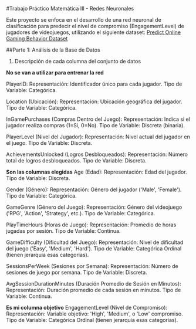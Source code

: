 #Trabajo Práctico Matemática III - Redes Neuronales

Este proyecto se enfoca en el desarrollo de una red neuronal de clasificación para predecir el nivel de compromiso (EngagementLevel) de jugadores de videojuegos, utilizando el siguiente dataset: [Predict Online Gaming Behavior Dataset](https://www.kaggle.com/datasets/rabieelkharoua/predict-online-gaming-behavior-dataset)


##Parte 1: Análisis de la Base de Datos

1. Descripción de cada columna del conjunto de datos 

**No se van a utilizar para entrenar la red**

PlayerID: 
Representación: Identificador único para cada jugador.
Tipo de Variable: Categórica. 

Location (Ubicación):
Representación: Ubicación geográfica del jugador.
Tipo de Variable: Categórica. 

InGamePurchases (Compras Dentro del Juego):
Representación: Indica si el jugador realiza compras (1=Si, 0=No).
Tipo de Variable: Discreta (binaria).

PlayerLevel (Nivel del Jugador):
Representación: Nivel actual del jugador en el juego.
Tipo de Variable: Discreta.

AchievementsUnlocked (Logros Desbloqueados):
Representación: Número total de logros desbloqueados.
Tipo de Variable: Discreta.

**Son las columnas elegidas**
Age (Edad):
Representación: Edad del jugador.
Tipo de Variable: Discreta.

Gender (Género):
Representación: Género del jugador ('Male', 'Female').
Tipo de Variable: Categórica. 

GameGenre (Género del Juego):
Representación: Género del videojuego ('RPG', 'Action', 'Strategy', etc.).
Tipo de Variable: Categórica. 

PlayTimeHours (Horas de Juego):
Representación: Promedio de horas jugadas por sesión.
Tipo de Variable: Continua.

GameDifficulty (Dificultad del Juego):
Representación: Nivel de dificultad del juego ('Easy', 'Medium', 'Hard').
Tipo de Variable: Categórica Ordinal (tienen jerarquia esas categorias). 

SessionsPerWeek (Sesiones por Semana):
Representación: Número de sesiones de juego por semana.
Tipo de Variable: Discreta.

AvgSessionDurationMinutes (Duración Promedio de Sesión en Minutos):
Representación: Duración promedio de cada sesión en minutos.
Tipo de Variable: Continua.

**Es mi columna objetivo**
EngagementLevel (Nivel de Compromiso):
Representación: Variable objetivo: 'High', 'Medium', o 'Low' compromiso.
Tipo de Variable: Categórica Ordinal (tienen jerarquia esas categorias). 


